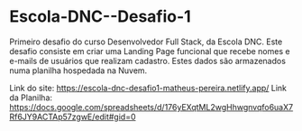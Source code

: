 # Escola-DNC--Desafio-1
Primeiro desafio do curso Desenvolvedor Full Stack, da Escola DNC. 
Este desafio consiste em criar uma Landing Page funcional que recebe nomes e e-mails de usuários que realizam cadastro. 
Estes dados são armazenados numa planilha hospedada na Nuvem. 

Link do site: https://escola-dnc-desafio1-matheus-pereira.netlify.app/
Link da Planilha: https://docs.google.com/spreadsheets/d/176yEXqtML2wgHhwgnvqfo6uaX7Rf6JY9ACTAp57zgwE/edit#gid=0
